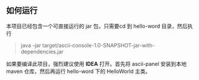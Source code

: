 ## 如何运行

本项目已经包含一个可直接运行的 jar 包，只需要cd 到 hello-word 目录，然后执行
> java -jar target/ascii-console-1.0-SNAPSHOT-jar-with-dependencies.jar

如果要编译此项目，强烈建议使用 **IDEA** 打开。首先将 ascii-panel 安装到本地 maven 仓库，然后再运行 hello-word 下的 HelloWorld 主类。

